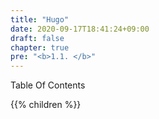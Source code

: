 ```yaml
---
title: "Hugo"
date: 2020-09-17T18:41:24+09:00
draft: false
chapter: true
pre: "<b>1.1. </b>"
---
```


Table Of Contents

{{% children %}}

<!-- 
cf. https://learn.netlify.app/en/shortcodes/children/
    https://raw.githubusercontent.com/matcornic/hugo-theme-learn/master/exampleSite/content/shortcodes/children/_index.en.md

{{% children %}} 

{{% children description="true" %}} 

{{% children style="h2" depth="3" description="true" %}}

{{% children style="div" depth="999" %}}
-->


